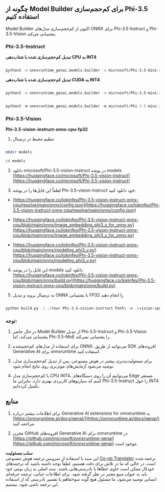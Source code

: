 <!--
CO_OP_TRANSLATOR_METADATA:
{
  "original_hash": "3bb9f5c926673593287eddc3741226cb",
  "translation_date": "2025-07-16T22:15:18+00:00",
  "source_file": "md/01.Introduction/04/UsingORTGenAIQuantifyingPhi.md",
  "language_code": "fa"
}
-->
## **چگونه از Model Builder برای کم‌حجم‌سازی Phi-3.5 استفاده کنیم**

Model Builder اکنون از کم‌حجم‌سازی مدل‌های ONNX برای Phi-3.5 Instruct و Phi-3.5-Vision پشتیبانی می‌کند.

### **Phi-3.5-Instruct**

**تبدیل کم‌حجم‌سازی شده با شتاب‌دهی CPU به INT4**

```bash

python3 -m onnxruntime_genai.models.builder -m microsoft/Phi-3.5-mini-instruct  -o ./onnx-cpu -p int4 -e cpu -c ./Phi-3.5-mini-instruct

```

**تبدیل کم‌حجم‌سازی شده با شتاب‌دهی CUDA به INT4**

```bash

python3 -m onnxruntime_genai.models.builder -m microsoft/Phi-3.5-mini-instruct  -o ./onnx-cpu -p int4 -e cuda -c ./Phi-3.5-mini-instruct

```

```python

python3 -m onnxruntime_genai.models.builder -m microsoft/Phi-3.5-mini-instruct  -o ./onnx-cpu -p int4 -e cuda -c ./Phi-3.5-mini-instruct

```

### **Phi-3.5-Vision**

**Phi-3.5-vision-instruct-onnx-cpu-fp32**

1. تنظیم محیط در ترمینال

```bash

mkdir models

cd models 

```

2. دانلود microsoft/Phi-3.5-vision-instruct در پوشه models  
[https://huggingface.co/microsoft/Phi-3.5-vision-instruct](https://huggingface.co/microsoft/Phi-3.5-vision-instruct)

3. لطفاً این فایل‌ها را در پوشه Phi-3.5-vision-instruct خود دانلود کنید:

- [https://huggingface.co/lokinfey/Phi-3.5-vision-instruct-onnx-cpu/resolve/main/onnx/config.json](https://huggingface.co/lokinfey/Phi-3.5-vision-instruct-onnx-cpu/resolve/main/onnx/config.json)

- [https://huggingface.co/lokinfey/Phi-3.5-vision-instruct-onnx-cpu/blob/main/onnx/image_embedding_phi3_v_for_onnx.py](https://huggingface.co/lokinfey/Phi-3.5-vision-instruct-onnx-cpu/blob/main/onnx/image_embedding_phi3_v_for_onnx.py)

- [https://huggingface.co/lokinfey/Phi-3.5-vision-instruct-onnx-cpu/blob/main/onnx/modeling_phi3_v.py](https://huggingface.co/lokinfey/Phi-3.5-vision-instruct-onnx-cpu/blob/main/onnx/modeling_phi3_v.py)

4. این فایل را در پوشه models دانلود کنید  
[https://huggingface.co/lokinfey/Phi-3.5-vision-instruct-onnx-cpu/blob/main/onnx/build.py](https://huggingface.co/lokinfey/Phi-3.5-vision-instruct-onnx-cpu/blob/main/onnx/build.py)

5. به ترمینال بروید و تبدیل ONNX با پشتیبانی FP32 را انجام دهید

```bash

python build.py -i .\Your Phi-3.5-vision-instruct Path\ -o .\vision-cpu-fp32 -p f32 -e cpu

```

### **توجه:**

1. در حال حاضر Model Builder از تبدیل Phi-3.5-Instruct و Phi-3.5-Vision پشتیبانی می‌کند، اما Phi-3.5-MoE را پشتیبانی نمی‌کند.

2. برای استفاده از مدل‌های کم‌حجم‌شده ONNX، می‌توانید از طریق SDK افزونه‌های Generative AI برای onnxruntime استفاده کنید.

3. برای مسئولیت‌پذیری بیشتر در هوش مصنوعی، پس از تبدیل کم‌حجم‌سازی مدل، توصیه می‌شود آزمایش‌های موثرتری روی نتایج انجام شود.

4. با کم‌حجم‌سازی مدل CPU INT4، می‌توانیم آن را روی دستگاه‌های Edge مستقر کنیم که سناریوهای کاربردی بهتری دارد، بنابراین ما Phi-3.5-Instruct را حول INT4 تکمیل کرده‌ایم.

## **منابع**

1. برای اطلاعات بیشتر درباره Generative AI extensions for onnxruntime به [https://onnxruntime.ai/docs/genai/](https://onnxruntime.ai/docs/genai/) مراجعه کنید.

2. مخزن GitHub افزونه‌های Generative AI برای onnxruntime در [https://github.com/microsoft/onnxruntime-genai](https://github.com/microsoft/onnxruntime-genai) موجود است.

**سلب مسئولیت**:  
این سند با استفاده از سرویس ترجمه هوش مصنوعی [Co-op Translator](https://github.com/Azure/co-op-translator) ترجمه شده است. در حالی که ما در تلاش برای دقت هستیم، لطفاً توجه داشته باشید که ترجمه‌های خودکار ممکن است حاوی خطاها یا نادرستی‌هایی باشند. سند اصلی به زبان بومی خود باید به عنوان منبع معتبر در نظر گرفته شود. برای اطلاعات حیاتی، ترجمه حرفه‌ای انسانی توصیه می‌شود. ما مسئول هیچ گونه سوءتفاهم یا تفسیر نادرستی که از استفاده این ترجمه ناشی شود، نیستیم.